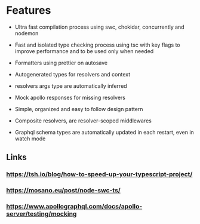 # Features

- Ultra fast compilation process using swc, chokidar, concurrently and nodemon

- Fast and isolated type checking process using tsc with key flags to improve performance and to be used only when needed

- Formatters using prettier on autosave

- Autogenerated types for resolvers and context

- resolvers args type are automatically inferred

- Mock apollo responses for missing resolvers

- Simple, organized and easy to follow design pattern

- Composite resolvers, are resolver-scoped middlewares

- Graphql schema types are automatically updated in each restart, even in watch mode

## Links

### https://tsh.io/blog/how-to-speed-up-your-typescript-project/

### https://mosano.eu/post/node-swc-ts/

### https://www.apollographql.com/docs/apollo-server/testing/mocking
